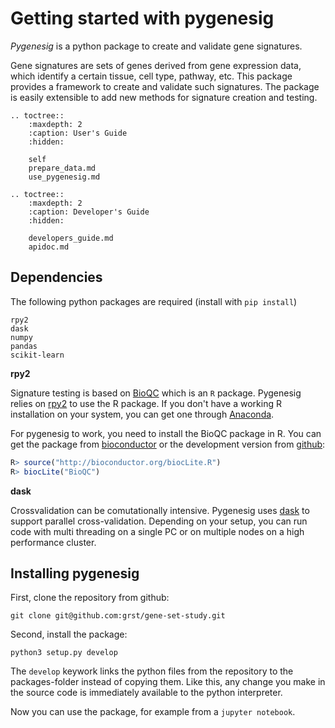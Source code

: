 # Getting started with pygenesig
*Pygenesig* is a python package to create and validate gene signatures. 

Gene signatures are sets of genes derived from gene expression data, which identify a certain tissue, cell type, pathway, etc. This package provides a framework to create and validate such signatures. The package is easily extensible to add new methods for signature creation and testing. 


```eval_rst
.. toctree::
    :maxdepth: 2 
    :caption: User's Guide
    :hidden:

    self
    prepare_data.md
    use_pygenesig.md

.. toctree::
    :maxdepth: 2
    :caption: Developer's Guide
    :hidden:

    developers_guide.md
    apidoc.md
```

## Dependencies
The following python packages are required (install with `pip install`)
```
rpy2
dask
numpy
pandas
scikit-learn
```

**rpy2**

Signature testing is based on [BioQC](https://accio.github.io/BioQC) which is an `R` package. Pygenesig relies on [rpy2](http://rpy2.bitbucket.org/) to use the R package. If you don't have a working R installation on your system, you can get one through [Anaconda](https://www.continuum.io/conda-for-r). 

For pygenesig to work, you need to install the BioQC package in R. You can get the package from [bioconductor](https://bioconductor.org/packages/release/bioc/html/BioQC.html) or the development version from [github](https://github.com/Accio/BioQC):

```r
R> source("http://bioconductor.org/biocLite.R")
R> biocLite("BioQC")
```


**dask**

Crossvalidation can be comutationally intensive. Pygenesig uses [dask](http://dask.readthedocs.io/en/latest/) to support parallel cross-validation. Depending on your setup, you can run code with multi threading on a single PC or on multiple nodes on a high performance cluster. 


## Installing pygenesig

First, clone the repository from github:
```
git clone git@github.com:grst/gene-set-study.git
```

Second, install the package:
```
python3 setup.py develop
```
The `develop` keywork links the python files from the repository to the packages-folder instead of copying them. Like this, any change you make in the source code is immediately available to the python interpreter. 

Now you can use the package, for example from a `jupyter notebook`. 

